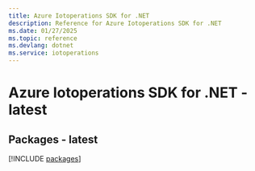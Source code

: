 ```yaml
---
title: Azure Iotoperations SDK for .NET
description: Reference for Azure Iotoperations SDK for .NET
ms.date: 01/27/2025
ms.topic: reference
ms.devlang: dotnet
ms.service: iotoperations
---
```

# Azure Iotoperations SDK for .NET - latest
## Packages - latest
[!INCLUDE [packages](iotoperations-index.md)]